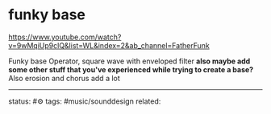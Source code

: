 # funky base
https://www.youtube.com/watch?v=9wMqiUp9clQ&list=WL&index=2&ab_channel=FatherFunk

Funky base
Operator, square wave with enveloped filter
**also maybe add some other stuff that you've experienced while trying to create a base?**
Also erosion and chorus add a lot

--- 
status: #⚙️ 
tags: #music/sounddesign
related: 